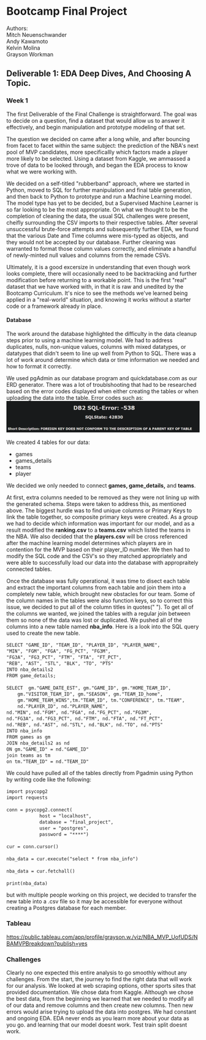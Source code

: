 # Bootcamp Final Project<br>
Authors:<br>
    Mitch Neuenschwander<br>
    Andy Kawamoto<br>
    Kelvin Molina<br>
    Grayson Workman<br>

## Deliverable 1: EDA Deep Dives, And Choosing A Topic.

### Week 1
The first Deliverable of the Final Challenge is straightforward. The goal was to decide on a question, find a dataset that would allow us to answer it effectively, and begin manipulation and prototype modeling of that set. 

The question we decided on came after a long while, and after bouncing from facet to facet within the same subject: the prediction of the NBA's next pool of MVP candidates, more specificallly which factors made a player more likely to be selected. Using a dataset from Kaggle, we ammassed a trove of data to be looked through, and began the EDA process to know what we were working with.

We decided on a self-titled "rubberband" approach, where we started in Python, moved to SQL for further manipulation and final table generation, and then back to Python to prototype and run a Machine Learning model. The model type has yet to be decided, but a Supervised Machine Learner is so far looking to be the most appropriate. On what we thought to be the completion of cleaning the data, the usual SQL challenges were present, cheifly surrounding the CSV imports to their respective tables. After several unsuccessful brute-force attempts and subsequently further EDA, we found that the various Date and Time columns were mis-typed as objects, and they would not be accepted by our database. Further cleaning was warranted to format those column values correctly, and eliminate a handful of newly-minted null values and columns from the remade CSVs. 

Ultimately, it is a good excersize in understanding that even though work looks complete, there will occasionally need to be backtracking and further modification before returning to a workable point. This is the first "real" dataset that we have worked with, in that it is raw and unedited by the Bootcamp Curriculum. It's nice to see the methods we've learned being applied in a "real-world" situation, and knowing it works without a starter code or a framework already in place.

#### Database
The work around the database highlighted the difficulty in the data cleanup steps prior to using a machine learning model.  We had to address duplicates, nulls, non-unique values, columns with mixed datatypes, or datatypes that didn't seem to line up well from Python to SQL.  There was a lot of work around determine which data or time information we needed and how to format it correctly.  

We used pgAdmin as our database program and quickdatabase.com as our ERD generator.  There was a lot of troublshooting that had to be researched based on the error codes displayed when either creating the tables or when uploading the data into the table. Error codes such as:
![sql_error](resources/photos/sql_error.png)  

We created 4 tables for our data:
* games
* games_details
* teams
* player 

We decided we only needed to connect **games, game_details,** and **teams**.  

At first, extra columns needed to be removed as they were not lining up with the generated schema. Steps were taken to address this, as mentioned above. The biggest hurdle was to find unique columns or Primary Keys to link the table together, so composite primary keys were created. As a group we had to decide which information was important for our model, and as a result modified the **ranking.csv** to a **teams.csv** which listed the teams in the NBA. We also decided that the **players.csv** will be cross referenced after the machine learning model determines which players are in contention for the MVP based on their player_ID number.   We then had to modify the SQL code and the CSV's so they matched appropriately and were able to successfully load our data into the database with appropraitely connected tables. 

Once the database was fully operational, it was time to disect each table and extract the important columns from each table and join them into a completely new table, which brought new obstacles for our team. Some of the column names in the tables were also function keys, so to correct this issue, we decided to put all of the column titles in quotes(" "). To get all of the columns we wanted, we joined the tables with a regular join between them so none of the data was lost or duplicated. We pushed all of the columns into a new table named **nba_info**. Here is a look into the SQL query used to create the new table.
```
SELECT "GAME_ID", "TEAM_ID", "PLAYER_ID", "PLAYER_NAME", 
"MIN", "FGM", "FGA", "FG_PCT", "FG3M", 
"FG3A", "FG3_PCT", "FTM", "FTA", "FT_PCT", 
"REB", "AST", "STL", "BLK", "TO", "PTS"
INTO nba_details2
FROM game_details; 

SELECT  gm."GAME_DATE_EST", gm."GAME_ID", gm."HOME_TEAM_ID",
    gm."VISITOR_TEAM_ID", gm."SEASON", gm."TEAM_ID_home", 
    gm."HOME_TEAM_WINS",tm."TEAM_ID", tm."CONFERENCE", tm."TEAM",
	nd."PLAYER_ID", nd."PLAYER_NAME", 
nd."MIN", nd."FGM", nd."FGA", nd."FG_PCT", nd."FG3M", 
nd."FG3A", nd."FG3_PCT", nd."FTM", nd."FTA", nd."FT_PCT", 
nd."REB", nd."AST", nd."STL", nd."BLK", nd."TO", nd."PTS"
INTO nba_info
FROM games as gm
JOIN nba_details2 as nd
ON gm."GAME_ID" = nd."GAME_ID"
join teams as tm 
on tm."TEAM_ID" = nd."TEAM_ID"
```

We could have pulled all of the tables directly from Pgadmin using Python by writing code like the following:
```
import psycopg2
import requests

conn = psycopg2.connect(
            host = "localhost",
            database = "final_project",
            user = "postgres",
            password = "****")

cur = conn.cursor()

nba_data = cur.execute("select * from nba_info")

nba_data = cur.fetchall()

print(nba_data)
```
but with multiple people working on this project, we decided to transfer the new table into a .csv file so it may be accessible for everyone without creating a Postgres database for each member.


### Tableau
https://public.tableau.com/app/profile/grayson.w./viz/NBA_MVP_UofUDS/NBAMVPBreakdown?publish=yes


### Challenges
Clearly no one expected this entire analysis to go smoothly without any challenges. From the start, the journey to find the right data that will work for our analysis. We looked at web scraping options, other sports sites that provided documentation. We chose data from Kaggle. Although we chose the best data, from the beginning we learned that we needed to modify all of our data and remove columns and then create new columns. Then new errors would arise trying to upload the data into postgres. We had constant and ongoing EDA. EDA never ends as you learn more about your data as you go. 
 and learning that our model doesnt work. Test train split doesnt work. 